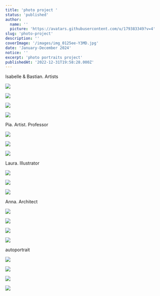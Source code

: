 ```yaml
---
title: 'photo project '
status: 'published'
author:
  name: ''
  picture: 'https://avatars.githubusercontent.com/u/179383349?v=4'
slug: 'photo-project'
description: ''
coverImage: '/images/img_0125ee-Y3MD.jpg'
date: 'January-December 2024'
notice: ''
excerpt: 'photo portraits project'
publishedAt: '2022-12-31T19:58:28.000Z'
---
```


Isabelle & Bastian. Artists

![](/images/img_0625e-c1OD.jpg)

![](/images/img_0656e-IxNz.jpg)

![](/images/img_0673e-Q3ND.jpg)

![](/images/img_0686e-M5Mj.jpg)

Pia. Artist. Professor

![](/images/img_0504el-kwOD.jpg)

![](/images/img_0477e-A1Nj.jpg)

![](/images/img_0444e-Y1Nz.jpg)

Laura. Illustrator

![](/images/img_0125ee-I2OD.jpg)

![](/images/img_0089e-kxNj.jpg)

![](/images/img_0092e-EwMD.jpg)

Anna. Architect

![](/images/img_0389elz-E0OD.jpg)

![](/images/img_0264elz-Q2NT.jpg)

![](/images/img_0319e-I3Mj.jpg)

![](/images/img_0311e-czMD.jpg)

autoportrait

![](/images/img_9813el-A1OD.jpg)

![](/images/img_9843e-I2NT.jpg)

![](/images/img_9850e-M4Mz.jpg)

![](/images/img_0587elow-g1Nj.jpg)